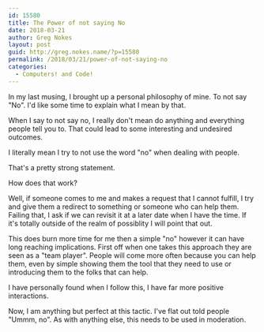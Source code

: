 ```yaml
---
id: 15580
title: The Power of not saying No
date: 2018-03-21
author: Greg Nokes
layout: post
guid: http://greg.nokes.name/?p=15580
permalink: /2018/03/21/power-of-not-saying-no
categories:
  - Computers! and Code!
---
```

In my last musing, I brought up a personal philosophy of mine. To not say "No". I'd like some time to explain what I mean by that.
<!--more-->

When I say to not say no, I really don't mean do anything and everything people tell you to. That could lead to some interesting and undesired outcomes.

I literally mean I try to not use the word "no" when dealing with people.

That's a pretty strong statement.

How does that work?

Well, if someone comes to me and makes a request that I cannot fulfill, I try and give them a redirect to something or someone who can help them. Failing that, I ask if we can revisit it at a later date when I have the time. If it's totally outside of the realm of possiblity I will point that out.

This does burn more time for me then a simple "no" however it can have long reaching implications. First off when one takes this approach they are seen as a "team player". People will come more often because you can help them, even by simple showing them the tool that they need to use or introducing them to the folks that can help.

I have personally found when I follow this, I have far more positive interactions.

Now, I am anything but perfect at this tactic. I've flat out told people "Ummm, no". As with anything else, this needs to be used in moderation.